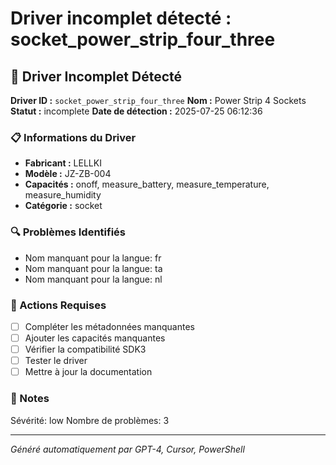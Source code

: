 # Driver incomplet détecté : socket_power_strip_four_three

## 🚨 Driver Incomplet Détecté

**Driver ID :** `socket_power_strip_four_three`
**Nom :** Power Strip 4 Sockets
**Statut :** incomplete
**Date de détection :** 2025-07-25 06:12:36

### 📋 Informations du Driver
- **Fabricant :** LELLKI
- **Modèle :** JZ-ZB-004
- **Capacités :** onoff, measure_battery, measure_temperature, measure_humidity
- **Catégorie :** socket

### 🔍 Problèmes Identifiés
- Nom manquant pour la langue: fr
- Nom manquant pour la langue: ta
- Nom manquant pour la langue: nl

### 🎯 Actions Requises
- [ ] Compléter les métadonnées manquantes
- [ ] Ajouter les capacités manquantes
- [ ] Vérifier la compatibilité SDK3
- [ ] Tester le driver
- [ ] Mettre à jour la documentation

### 📝 Notes
Sévérité: low
Nombre de problèmes: 3

---
*Généré automatiquement par GPT-4, Cursor, PowerShell*

